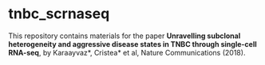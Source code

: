 # tnbc_scrnaseq

This repository contains materials for the paper **Unravelling subclonal heterogeneity and aggressive disease states in TNBC through single-cell RNA-seq**, by Karaayvaz*, Cristea* et al, Nature Communications (2018).
